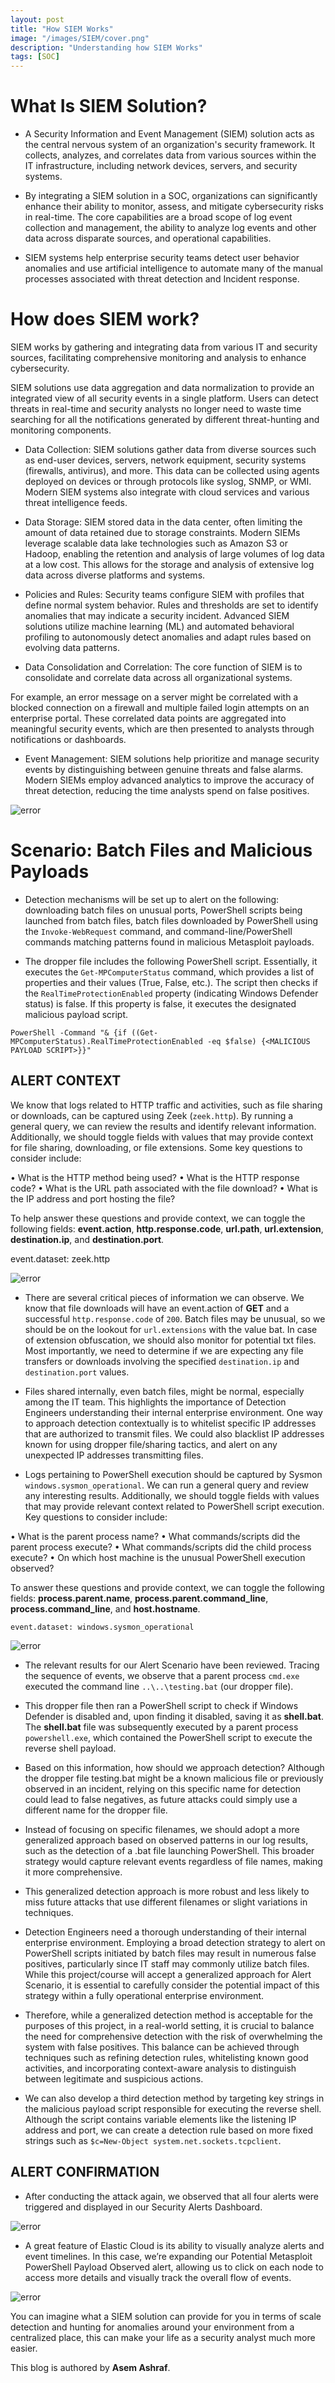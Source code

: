 ```yaml
---
layout: post
title: "How SIEM Works"
image: "/images/SIEM/cover.png"
description: "Understanding how SIEM Works"
tags: [SOC]
---
```

# What Is SIEM Solution? 

- A Security Information and Event Management (SIEM) solution acts as the central nervous system of an organization's security framework. It collects, analyzes, and correlates data from various sources within the IT infrastructure, including network devices, servers, and security systems.


- By integrating a SIEM solution in a SOC, organizations can significantly enhance their ability to monitor, assess, and mitigate cybersecurity risks in real-time.
The core capabilities are a broad scope of log event collection and management, the ability to analyze log events and other data across disparate sources, and operational capabilities.

- SIEM systems help enterprise security teams detect user behavior anomalies and use artificial intelligence to automate many of the manual processes associated with threat detection and Incident response.



# How does SIEM work?

SIEM works by gathering and integrating data from various IT and security sources, facilitating comprehensive monitoring and analysis to enhance cybersecurity. 

SIEM solutions use data aggregation and data normalization to provide an integrated view of all security events in a single platform. Users can detect threats in real-time and security analysts no longer need to waste time searching for all the notifications generated by different threat-hunting and monitoring components.

- Data Collection: SIEM solutions gather data from diverse sources such as end-user devices, servers, network equipment, security systems (firewalls, antivirus), and more. This data can be collected using agents deployed on devices or through protocols like syslog, SNMP, or WMI. Modern SIEM systems also integrate with cloud services and various threat intelligence feeds.

- Data Storage: SIEM stored data in the data center, often limiting the amount of data retained due to storage constraints. Modern SIEMs leverage scalable data lake technologies such as Amazon S3 or Hadoop, enabling the retention and analysis of large volumes of log data at a low cost. This allows for the storage and analysis of extensive log data across diverse platforms and systems.

- Policies and Rules: Security teams configure SIEM with profiles that define normal system behavior. Rules and thresholds are set to identify anomalies that may indicate a security incident. Advanced SIEM solutions utilize machine learning (ML) and automated behavioral profiling to autonomously detect anomalies and adapt rules based on evolving data patterns.

- Data Consolidation and Correlation: The core function of SIEM is to consolidate and correlate data across all organizational systems.


For example, an error message on a server might be correlated with a blocked connection on a firewall and multiple failed login attempts on an enterprise portal. These correlated data points are aggregated into meaningful security events, which are then presented to analysts through notifications or dashboards.

- Event Management: SIEM solutions help prioritize and manage security events by distinguishing between genuine threats and false alarms. Modern SIEMs employ advanced analytics to improve the accuracy of threat detection, reducing the time analysts spend on false positives.

![error](/images/SIEM/siem_work_flow.png)


# Scenario: Batch Files and Malicious Payloads 

- Detection mechanisms will be set up to alert on the following: downloading batch files on unusual ports, PowerShell scripts being launched from batch files, batch files downloaded by PowerShell using the `Invoke-WebRequest` command, and command-line/PowerShell commands matching patterns found in malicious Metasploit payloads.

- The dropper file includes the following PowerShell script. Essentially, it executes the `Get-MPComputerStatus` command, which provides a list of properties and their values (True, False, etc.). The script then checks if the `RealTimeProtectionEnabled` property (indicating Windows Defender status) is false. If this property is false, it executes the designated malicious payload script.

```shell
PowerShell -Command "& {if ((Get-MPComputerStatus).RealTimeProtectionEnabled -eq $false) {<MALICIOUS PAYLOAD SCRIPT>}}"
```

## ALERT CONTEXT 


We know that logs related to HTTP traffic and activities, such as file sharing or downloads, can be captured using Zeek (`zeek.http`). By running a general query, we can review the results and identify relevant information. Additionally, we should toggle fields with values that may provide context for file sharing, downloading, or file extensions. Some key questions to consider include:

 • What is the HTTP method being used?
 • What is the HTTP response code?
 • What is the URL path associated with the file download?
 • What is the IP address and port hosting the file?

To help answer these questions and provide context, we can toggle the following fields: **event.action**, **http.response.code**, **url.path**, **url.extension**, **destination.ip**, and **destination.port**.

event.dataset: zeek.http

![error](/images/SIEM/alert2_elastic.png)


- There are several critical pieces of information we can observe. We know that file downloads will have an event.action of **GET** and a successful `http.response.code` of `200`. Batch files may be unusual, so we should be on the lookout for `url.extensions` with the value bat. In case of extension obfuscation, we should also monitor for potential txt files. Most importantly, we need to determine if we are expecting any file transfers or downloads involving the specified `destination.ip` and `destination.port` values.

- Files shared internally, even batch files, might be normal, especially among the IT team. This highlights the importance of Detection Engineers understanding their internal enterprise environment. One way to approach detection contextually is to whitelist specific IP addresses that are authorized to transmit files. We could also blacklist IP addresses known for using dropper file/sharing tactics, and alert on any unexpected IP addresses transmitting files.

- Logs pertaining to PowerShell execution should be captured by Sysmon `windows.sysmon_operational`. We can run a general query and review any interesting results. Additionally, we should toggle fields with values that may provide relevant context related to PowerShell script execution. Key questions to consider include:

 • What is the parent process name?
 • What commands/scripts did the parent process execute?
 • What commands/scripts did the child process execute?
 • On which host machine is the unusual PowerShell execution observed?

To answer these questions and provide context, we can toggle the following fields: **process.parent.name**, **process.parent.command_line**, **process.command_line**, and **host.hostname**.

`event.dataset: windows.sysmon_operational`

![error](/images/SIEM/alert2_elastic2.png)

- The relevant results for our Alert Scenario have been reviewed. Tracing the sequence of events, we observe that a parent process `cmd.exe` executed the command line `..\..\testing.bat` (our dropper file).

- This dropper file then ran a PowerShell script to check if Windows Defender is disabled and, upon finding it disabled, saving it as **shell.bat**. The **shell.bat** file was subsequently executed by a parent process `powershell.exe`, which contained the PowerShell script to execute the reverse shell payload.

- Based on this information, how should we approach detection? Although the dropper file testing.bat might be a known malicious file or previously observed in an incident, relying on this specific name for detection could lead to false negatives, as future attacks could simply use a different name for the dropper file.

- Instead of focusing on specific filenames, we should adopt a more generalized approach based on observed patterns in our log results, such as the detection of a .bat file launching PowerShell. This broader strategy would capture relevant events regardless of file names, making it more comprehensive.

- This generalized detection approach is more robust and less likely to miss future attacks that use different filenames or slight variations in techniques.

- Detection Engineers need a thorough understanding of their internal enterprise environment. Employing a broad detection strategy to alert on PowerShell scripts initiated by batch files may result in numerous false positives, particularly since IT staff may commonly utilize batch files. While this project/course will accept a generalized approach for Alert Scenario, it is essential to carefully consider the potential impact of this strategy within a fully operational enterprise environment.

- Therefore, while a generalized detection method is acceptable for the purposes of this project, in a real-world setting, it is crucial to balance the need for comprehensive detection with the risk of overwhelming the system with false positives. This balance can be achieved through techniques such as refining detection rules, whitelisting known good activities, and incorporating context-aware analysis to distinguish between legitimate and suspicious actions.

- We can also develop a third detection method by targeting key strings in the malicious payload script responsible for executing the reverse shell. Although the script contains variable elements like the listening IP address and port, we can create a detection rule based on more fixed strings such as `$c=New-Object system.net.sockets.tcpclient`.



## ALERT CONFIRMATION


- After conducting the attack again, we observed that all four alerts were triggered and displayed in our Security Alerts Dashboard.

![error](/images/SIEM/alert_2_confirm.png)


- A great feature of Elastic Cloud is its ability to visually analyze alerts and event timelines. In this case, we’re expanding our Potential Metasploit PowerShell Payload Observed alert, allowing us to click on each node to access more details and visually track the overall flow of events.

![error](/images/SIEM/alert2_analyze.png)


You can imagine what a SIEM solution can provide for you in terms of scale detection and hunting for anomalies around your environment from a centralized place, this can make your life as a security analyst much more easier. 


This blog is authored by **Asem Ashraf**.